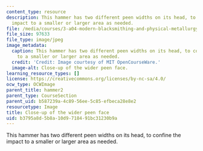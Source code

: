 ```yaml
---
content_type: resource
description: This hammer has two different peen widths on its head, to confine the
  impact to a smaller or larger area as needed.
file: /media/courses/3-a04-modern-blacksmithing-and-physical-metallurgy-fall-2008/b3795a8d5b8a10d9718491bc31230b9a_019.jpg
file_size: 97633
file_type: image/jpeg
image_metadata:
  caption: This hammer has two different peen widths on its head, to confine the impact
    to a smaller or larger area as needed.
  credit: 'Credit: Image courtesy of MIT OpenCourseWare.'
  image-alt: Close-up of the wider peen face.
learning_resource_types: []
license: https://creativecommons.org/licenses/by-nc-sa/4.0/
ocw_type: OCWImage
parent_title: hammer2
parent_type: CourseSection
parent_uid: b587239a-4c89-56ee-5c85-efbeca28e8e2
resourcetype: Image
title: Close-up of the wider peen face
uid: b3795a8d-5b8a-10d9-7184-91bc31230b9a
---
```

This hammer has two different peen widths on its head, to confine the impact to a smaller or larger area as needed.